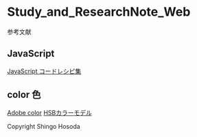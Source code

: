 # Study_and_ResearchNote_Web

参考文献

## JavaScript

[JavaScript コードレシピ集](https://gihyo.jp/book/2019/978-4-297-10368-2)

## color 色

[Adobe color](https://color.adobe.com/ja/create/color-wheel)
[HSBカラーモデル](https://tomari.org/main/java/color/hsb.html#:~:text=%E3%83%9E%E3%83%B3%E3%82%BB%E3%83%AB%E3%81%AF%E5%BF%83%E7%90%86%E5%AD%A6%E7%9A%84,%E8%89%B2%E3%82%92%E9%85%8D%E7%BD%AE%E3%81%97%E3%81%BE%E3%81%99%E3%80%82)

Copyright Shingo Hosoda
